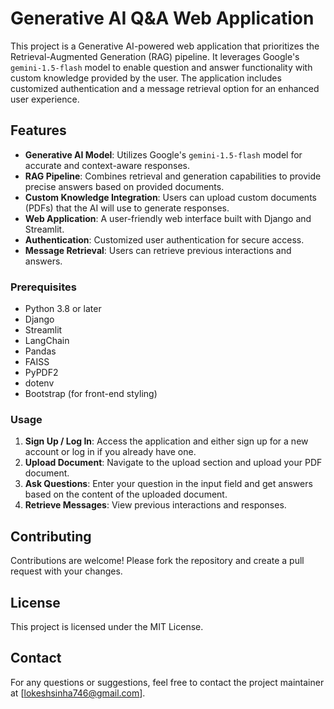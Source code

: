 # Generative AI Q&A Web Application

This project is a Generative AI-powered web application that prioritizes the Retrieval-Augmented Generation (RAG) pipeline. It leverages Google's `gemini-1.5-flash` model to enable question and answer functionality with custom knowledge provided by the user. The application includes customized authentication and a message retrieval option for an enhanced user experience.

## Features

- **Generative AI Model**: Utilizes Google's `gemini-1.5-flash` model for accurate and context-aware responses.
- **RAG Pipeline**: Combines retrieval and generation capabilities to provide precise answers based on provided documents.
- **Custom Knowledge Integration**: Users can upload custom documents (PDFs) that the AI will use to generate responses.
- **Web Application**: A user-friendly web interface built with Django and Streamlit.
- **Authentication**: Customized user authentication for secure access.
- **Message Retrieval**: Users can retrieve previous interactions and answers.

### Prerequisites

- Python 3.8 or later
- Django
- Streamlit
- LangChain
- Pandas
- FAISS
- PyPDF2
- dotenv
- Bootstrap (for front-end styling)


### Usage

1. **Sign Up / Log In**: Access the application and either sign up for a new account or log in if you already have one.
2. **Upload Document**: Navigate to the upload section and upload your PDF document.
3. **Ask Questions**: Enter your question in the input field and get answers based on the content of the uploaded document.
4. **Retrieve Messages**: View previous interactions and responses.

## Contributing

Contributions are welcome! Please fork the repository and create a pull request with your changes.

## License

This project is licensed under the MIT License.

## Contact

For any questions or suggestions, feel free to contact the project maintainer at [lokeshsinha746@gmail.com].

